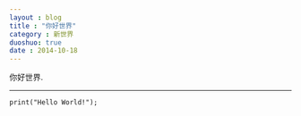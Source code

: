 ```yaml
---
layout : blog
title : "你好世界"
category : 新世界
duoshuo: true
date : 2014-10-18
---
```


你好世界.
******

<!-- more -->

```
print("Hello World!");
```



